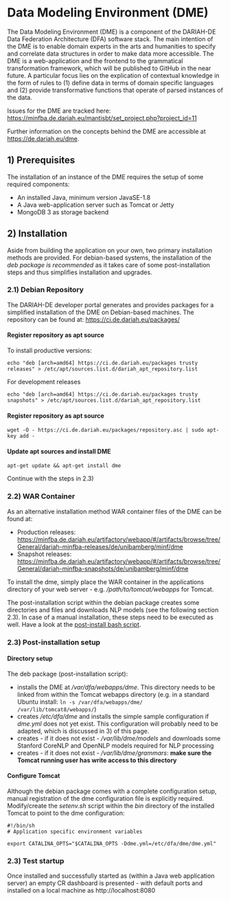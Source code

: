 # Data Modeling Environment (DME)

The Data Modeling Environment (DME) is a component of the DARIAH-DE Data Federation Architecture (DFA) software stack. The main intention of the DME is to enable domain experts in the arts and humanities to specify and correlate data structures in order to make data more accessible. The DME is a web-application and the frontend to the grammatical transformation framework, which will be published to GitHub in the near future. A particular focus lies on the explication of contextual knowledge in the form of rules to (1) define data in terms of domain specific languages and (2) provide transformative functions that operate of parsed instances of the data.

Issues for the DME are tracked here: https://minfba.de.dariah.eu/mantisbt/set_project.php?project_id=11

Further information on the concepts behind the DME are accessible at https://de.dariah.eu/dme.

## 1) Prerequisites

The installation of an instance of the DME requires the setup of some required components:
* An installed Java, minimum version JavaSE-1.8
* A Java web-application server such as Tomcat or Jetty
* MongoDB 3 as storage backend

## 2) Installation

Aside from building the application on your own, two primary installation methods are provided. For debian-based systems, the installation of the *deb package is recommended* as it takes care of some post-installation steps and thus simplifies installation and upgrades. 

### 2.1) Debian Repository

The DARIAH-DE developer portal generates and provides packages for a simplified installation of the DME on Debian-based machines. The repository can be found at: https://ci.de.dariah.eu/packages/

#### Register repository as apt source
To install productive versions:
```
echo "deb [arch=amd64] https://ci.de.dariah.eu/packages trusty releases" > /etc/apt/sources.list.d/dariah_apt_repository.list
```
For development releases
```
echo "deb [arch=amd64] https://ci.de.dariah.eu/packages trusty snapshots" > /etc/apt/sources.list.d/dariah_apt_repository.list
```
#### Register repository as apt source
```
wget -O - https://ci.de.dariah.eu/packages/repository.asc | sudo apt-key add -
```

#### Update apt sources and install DME
```
apt-get update && apt-get install dme
```
Continue with the steps in 2.3)

### 2.2) WAR Container

As an alternative installation method WAR container files of the DME can be found at:
* Production releases: https://minfba.de.dariah.eu/artifactory/webapp/#/artifacts/browse/tree/General/dariah-minfba-releases/de/unibamberg/minf/dme
* Snapshot releases: https://minfba.de.dariah.eu/artifactory/webapp/#/artifacts/browse/tree/General/dariah-minfba-snapshots/de/unibamberg/minf/dme

To install the dme, simply place the WAR container in the applications directory of your web server - e.g. */path/to/tomcat/webapps* for Tomcat.

The post-installation script within the debian package creates some directories and files and downloads NLP models (see the following section 2.3). In case of a manual installation, these steps need to be executed as well. Have a look at the [post-install bash script](https://github.com/tgradl/dme/blob/master/src/deb/control/postinst).


### 2.3) Post-installation setup

#### Directory setup
The deb package (post-installation script):
* installs the DME at */var/dfa/webapps/dme*. This directory needs to be linked from within the Tomcat webapps directory (e.g. in a standard Ubuntu install: `ln -s /var/dfa/webapps/dme/ /var/lib/tomcat8/webapps/`)
* creates */etc/dfa/dme* and installs the simple sample configuration if *dme.yml* does not yet exist. This configuration will probably need to be adapted, which is discussed in 3) of this page.
* creates - if it does not exist - */var/lib/dme/models* and downloads some Stanford CoreNLP and OpenNLP models required for NLP processing
* creates - if it does not exist - */var/lib/dme/grammars*: **make sure the Tomcat running user has write access to this directory**  

#### Configure Tomcat
Although the debian package comes with a complete configuration setup, manual registration of the dme configuration file is explicitly required. Modify/create the *setenv.sh* script within the *bin* directory of the installed Tomcat to point to the dme configuration:
```
#!/bin/sh
# Application specific environment variables

export CATALINA_OPTS="$CATALINA_OPTS -Ddme.yml=/etc/dfa/dme/dme.yml"
```


### 2.3) Test startup


Once installed and successfully started as (within a Java web application server) an empty CR dashboard is presented - with default ports and installed on a local machine as http://localhost:8080